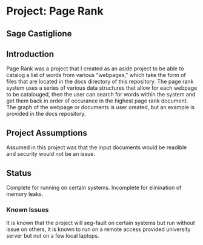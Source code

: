 # Project: Page Rank
## Sage Castiglione

## Introduction
Page Rank was a project that I created as an aside project to be able to catalog a list of words from various "webpages," which take the form of files that are located in the docs directory of this repository. The page rank system uses a series of various data structures that allow for each webpage to be catalouged, then the user can search for words within the system and get them back in order of occurance in the highest page rank document. The graph of the webpage or documents is user created, but an example is provided in the docs repository. 


## Project Assumptions
Assumed in this project was that the input documents would be readible and security would not be an issue. </Br>

## Status
Complete for running on certain systems. 
Incomplete for elinination of memory leaks. 

### Known Issues
It is known that the project will seg-fault on certain systems but run without issue on others, it is known to run on a remote access provided university server but not on a few local laptops. 

